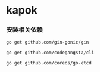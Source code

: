 # kapok


### 安装相关依赖

```
go get github.com/gin-gonic/gin

go get github.com/codegangsta/cli

go get github.com/coreos/go-etcd
```
